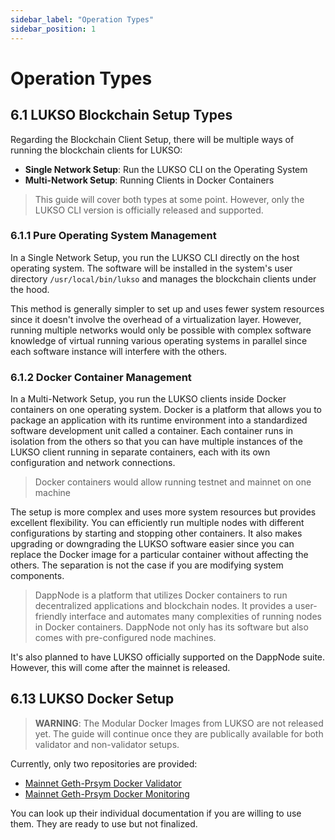 ```yaml
---
sidebar_label: "Operation Types"
sidebar_position: 1
---
```


# Operation Types

## 6.1 LUKSO Blockchain Setup Types

Regarding the Blockchain Client Setup, there will be multiple ways of running the blockchain clients for LUKSO:

- **Single Network Setup**: Run the LUKSO CLI on the Operating System
- **Multi-Network Setup**: Running Clients in Docker Containers

> This guide will cover both types at some point. However, only the LUKSO CLI version is officially released and supported.

### 6.1.1 Pure Operating System Management

In a Single Network Setup, you run the LUKSO CLI directly on the host operating system. The software will be installed in the system's user directory `/usr/local/bin/lukso` and manages the blockchain clients under the hood.

This method is generally simpler to set up and uses fewer system resources since it doesn't involve the overhead of a virtualization layer. However, running multiple networks would only be possible with complex software knowledge of virtual running various operating systems in parallel since each software instance will interfere with the others.

### 6.1.2 Docker Container Management

In a Multi-Network Setup, you run the LUKSO clients inside Docker containers on one operating system. Docker is a platform that allows you to package an application with its runtime environment into a standardized software development unit called a container. Each container runs in isolation from the others so that you can have multiple instances of the LUKSO client running in separate containers, each with its own configuration and network connections.

> Docker containers would allow running testnet and mainnet on one machine

The setup is more complex and uses more system resources but provides excellent flexibility. You can efficiently run multiple nodes with different configurations by starting and stopping other containers. It also makes upgrading or downgrading the LUKSO software easier since you can replace the Docker image for a particular container without affecting the others. The separation is not the case if you are modifying system components.

> DappNode is a platform that utilizes Docker containers to run decentralized applications and blockchain nodes. It provides a user-friendly interface and automates many complexities of running nodes in Docker containers. DappNode not only has its software but also comes with pre-configured node machines.

It's also planned to have LUKSO officially supported on the DappNode suite. However, this will come after the mainnet is released.

## 6.13 LUKSO Docker Setup

> **WARNING**: The Modular Docker Images from LUKSO are not released yet. The guide will continue once they are publically available for both validator and non-validator setups.

Currently, only two repositories are provided:

- [Mainnet Geth-Prsym Docker Validator](https://github.com/lukso-network/network-docker-containers)
- [Mainnet Geth-Prsym Docker Monitoring](https://github.com/lukso-network/network-docker-monitoring)

You can look up their individual documentation if you are willing to use them. They are ready to use but not finalized.

<!-- TODO: Add Dappnode + Link-->
<!--TODO: Add Docker Factory: https://docker-factory.lukso.tech/-->
